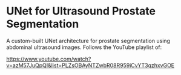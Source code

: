# UNet for Ultrasound Prostate Segmentation
A custom-built UNet architecture for prostate segmentation using abdominal
ultrasound images. Follows the YouTube playlist of:

https://www.youtube.com/watch?v=azM57JuQpQI&list=PLZsOBAyNTZwbR08R959iCvYT3qzhxvGOE
